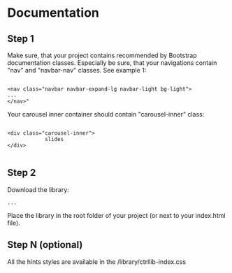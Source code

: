 <h1>Documentation</h1>

<h2>Step 1</h2>
<p>Make sure, that your project contains recommended by Bootstrap documentation classes. Especially be sure, that your navigations contain "nav" and "navbar-nav" classes. See example 1:</p>
<code>
&#60;nav class="navbar navbar-expand-lg navbar-light bg-light">
...
&#60;/nav>"
</code>

<p>Your carousel inner container should contain "carousel-inner" class:</p>
<code>
&#60;div class="carousel-inner">
            slides
&#60;/div>

</code>

<h2>Step 2</h2>

<p>Download the library:</p>
<code>...</code>

Place the library in the root folder of your project (or next to your index.html file).



<h2>Step N (optional)</h2>
<p>All the hints styles are available in the /library/ctrllib-index.css</p>

